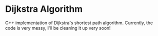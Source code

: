 # Dijkstra Algorithm #

C++ implementation of Dijkstra's shortest path algorithm. Currently,
the code is very messy, I'll be cleaning it up very soon!
